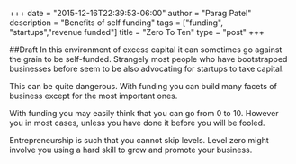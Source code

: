 +++
date = "2015-12-16T22:39:53-06:00"
author = "Parag Patel"
description = "Benefits of self funding"
tags = ["funding", "startups","revenue funded"]
title = "Zero To Ten"
type = "post"
+++

##Draft
In this environment of excess capital it can sometimes go against the grain to be self-funded.  Strangely most people who have bootstrapped businesses before seem to be also advocating for startups to take capital.

This can be quite dangerous.  With funding you can build many facets of business except for the most important ones.

With funding you may easily think that you can go from 0 to 10. However you in most cases, unless you have done it before you will be fooled.

Entrepreneurship is such that you cannot skip levels.  Level zero might involve you using a hard skill to grow and promote your business.  
